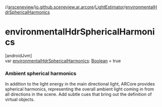 //[arsceneview](../../../index.md)/[io.github.sceneview.ar.arcore](../index.md)/[LightEstimator](index.md)/[environmentalHdrSphericalHarmonics](environmental-hdr-spherical-harmonics.md)

# environmentalHdrSphericalHarmonics

[androidJvm]\
var [environmentalHdrSphericalHarmonics](environmental-hdr-spherical-harmonics.md): [Boolean](https://kotlinlang.org/api/latest/jvm/stdlib/kotlin/-boolean/index.html) = true

###  Ambient spherical harmonics

In addition to the light energy in the main directional light, ARCore provides spherical harmonics, representing the overall ambient light coming in from all directions in the scene. Add subtle cues that bring out the definition of virtual objects.
